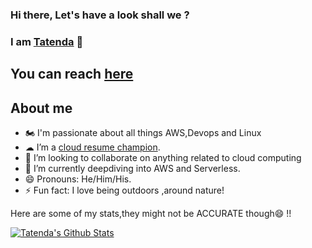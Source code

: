 ### Hi there, Let's have a look shall we ? 
### I am [Tatenda](https://tatenda.hashnode.dev/) 👋

## You can reach [here](https://twitter.com/Taity__m)



## About me
- 🏍 I'm passionate about all things AWS,Devops and Linux
- ☁ I’m a [cloud resume champion](https://cloudresumechallenge.dev/).
- 👯 I’m looking to collaborate on anything related to cloud computing
- 🌱 I’m currently deepdiving into AWS and Serverless.
- 😄 Pronouns: He/Him/His.
- ⚡  Fun fact: I love being outdoors ,around nature!

Here are some of my stats,they might not be ACCURATE though😄 !!

[![Tatenda's Github Stats](https://github-readme-stats.vercel.app/api?username=Taity045)](https://github.com/anuraghazra/github-readme-stats)






<!--
**Taity045/Taity045** is a ✨ _special_ ✨ repository because its `README.md` (this file) appears on your GitHub profile.

